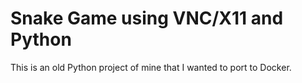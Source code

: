 # Snake Game using VNC/X11 and Python

This is an old Python project of mine that I wanted to port to Docker.
